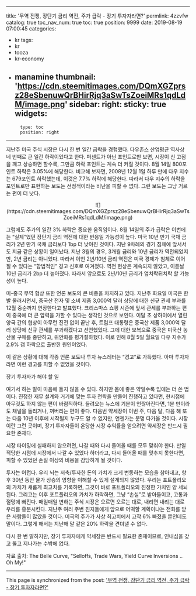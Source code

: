 
---
title: '무역 전쟁, 장단기 금리 역전, 주가 급락 - 장기 투자자라면?'
permlink: 4zzvfw
catalog: true
toc_nav_num: true
toc: true
position: 9999
date: 2019-08-19 07:00:45
categories:
- kr
tags:
- kr
- tooza
- kr-economy
- manamine
thumbnail: 'https://cdn.steemitimages.com/DQmXGZprsz28eSbenuwQrBHirRjq3aSwTsZoeiMRs1qdLdM/image.png'
sidebar:
    right:
        sticky: true
widgets:
    -
        type: toc
        position: right
---


지난주 미국 주식 시장은 다시 한 번 일간 급락을 경험했다. 다우존스 산업평균 역사상 네 번째로 큰 일간 하락이었다고 한다. 퍼센트가 아닌 포인트로만 보면, 시장이 신 고점을 깨고 상승하면 할수록, 그만큼 하락 포인트는 계속 더 커질 것이다. 8월 14일 800포인트 하락은 3.05%에 해당한다. 비교해 보자면, 2008년 12월 1일 하루 만에 다우 지수는 679포인트 하락했는데, 이것은 7.7% 하락에 해당한다. 따라서 다우 지수의 하락을 포인트로만 표현하는 보도는 선정적이라는 비난을 피할 수 없다. 그런 보도는 그냥 거르는 편이 더 낫다.

<center>
![](https://cdn.steemitimages.com/DQmXGZprsz28eSbenuwQrBHirRjq3aSwTsZoeiMRs1qdLdM/image.png)
</center>

그럼에도 주가의 일간 3% 하락은 ​​중요한 움직임이다. 8월 14일의 주가 급락은 이번에는 “실제”였던 장단기 금리 역전에 대한 반응일 가능성이 높다. 미국 10년 만기 국채 금리가 2년 만기 국채 금리보다 1bp 더 낮아진 것이다. 지난 9차례의 경기 침체에 앞서서도 지금 같은 상황이 일어났다. 지난 3월의 경우, 3개월 금리와 10년 금리가 역전되었지만, 2년 금리는 아니었다. 따라서 이번 2년/10년 금리 역전은 미국 경제가 침체로 이어질 수 있다는 “합법적인” 경고 신호로 여겨졌다. 역전 현상은 계속되지 않았고, 이튿날 10년 금리가 2bp 더 높아졌다. 따라서 앞으로도 2년/10년 금리가 엎치락뒤치락 할 가능성이 높다.​

미-중국 무역 협상 또한 언론 보도의 큰 비중을 차지하고 있다. 지난주 화요일 미국은 한발 물러서면서, 중국산 전자 및 소비 제품 3,000억 달러 상당에 대한 신규 관세 부과를 12월 중순까지 연장한다고 발표했다. 크리스마스 쇼핑 시즌에 앞서 관세를 부과하는 편이 중국에 더 큰 압력을 가할 수 있다는 생각인 것으로 보인다. 이달 초 상하이에서 열린 양국 간의 협상이 아무런 진전 없이 끝난 후, 트럼프 대통령은 중국산 제품 3,000억 달러 상당에 신규 관세를 부과하겠다고 선언했었다. 그에 대한 보복으로 중국은 미국산 농산물 구매를 중단하고, 위안화를 평가절하했다. 이로 인해 8월 5일 월요일 다우 지수가 2.9% 갭 하락으로 출반한 원인이었다.​

이 같은 상황에 대해 각종 언론 보도나 투자 뉴스레터는 “경고”로 가득했다. 아마 투자자라면 이런 경고를 피할 수 없었을 것이다.​

장기 투자자가 해야 할 일​

여기서 하는 말이 마음에 들지 않을 수 있다. 하지만 몸에 좋은 약일수록 입에는 더 쓴 법이다. 진정한 재무 설계와 거기에 맞는 투자 전략을 만들어 진행하고 있다면, 현시점에 아무것도 하지 않는 편이 바람직하다. 들려오는 뉴스에 기분이 언짢아진다면, 1분 만이라도 채널을 돌리거나, 꺼버리는 편이 좋다. 다음번 약세장이 이번 주, 다음 달, 다음 해 또는 다음 10년 이후에 시작될지 누구도 알 수 없지만, 언젠가는 분명 다가올 것이다. 시장이란 그런 곳이며, 장기 투자자들이 온당한 시장 수익률을 얻으려면 약세장은 반드시 필요한 존재다.​

시장 타이밍에 실패하지 않으려면, 나갈 때와 다시 들어올 때를 모두 맞춰야 한다. 만일 적당한 시점에 시장에서 나갈 수 있었다 하더라고, 다시 들어올 때를 맞추지 못한다면, 피할 수 있었던 손실 이상의 비용을 감당하게 될 것이다.​

투자는 어렵다. 우리 뇌는 저축/투자한 돈의 가치가 크게 변동하는 모습을 참아내고, 향후 30년 동안 물가 상승의 영향을 이해할 수 있게 설계되지 않았다. 우리는 포트폴리오의 가치가 새롭게 최고치를 기록하면, 그것이 바로 포트폴리오의 진정한 가치인 양 세뇌된다. 그리고는 이후 포트폴리오의 가치가 하락하면, 그냥 “손실”로 받아들이고, 고통과 절망에 빠진다. 매일매일 변하는 주식 시장은 오르면 오르는 대로, 내리면 내리는 대로 우리를 흥분시킨다. 지난주 여러 주변 친지들에게 앞으로 어떡할 계획이냐는 전화를 받은 사람들이 많았을 것이다. 미국의 주가가 사상 최고치에서 고작 6% 빠졌을 뿐인데도 말이다. 그렇게 해서는 지난해 말 같은 20% 하락을 견뎌낼 수 없다.​

다시 한 번 말하지만, 장기 투자자에게 약세장은 반드시 필요한 존재이므로, 인내심을 갖고 뚫고 지나가는 수밖에 없다.​

자료 출처: The Belle Curve, "Selloffs, Trade Wars, Yield Curve Inversions .. Oh My!"

- - -

This page is synchronized from the post: ['무역 전쟁, 장단기 금리 역전, 주가 급락 - 장기 투자자라면?'](https://steemit.com/@pius.pius/4zzvfw)
